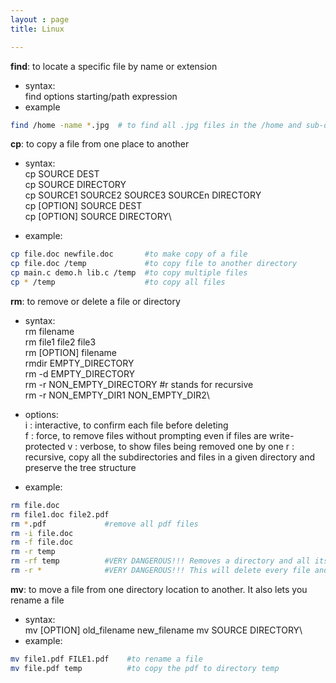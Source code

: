 ```yaml
---
layout : page
title: Linux

---
```

**find**: to locate a specific file by name or extension 
- syntax: \
find options starting/path expression
- example
```bash
find /home -name *.jpg 	# to find all .jpg files in the /home and sub-directories.
```
**cp**: to copy a file from one place to another
- syntax:\
cp SOURCE DEST\
cp SOURCE DIRECTORY\
cp SOURCE1 SOURCE2 SOURCE3 SOURCEn DIRECTORY\
cp [OPTION] SOURCE DEST\
cp [OPTION] SOURCE DIRECTORY\

- example:
```bash
cp file.doc newfile.doc       #to make copy of a file
cp file.doc /temp             #to copy file to another directory
cp main.c demo.h lib.c /temp  #to copy multiple files
cp * /temp                    #to copy all files
```
**rm**: to remove or delete a file or directory
- syntax:\
rm filename\
rm file1 file2 file3\
rm [OPTION] filename\
rmdir EMPTY_DIRECTORY\
rm -d EMPTY_DIRECTORY\
rm -r NON_EMPTY_DIRECTORY  #r stands for recursive\
rm -r NON_EMPTY_DIR1 NON_EMPTY_DIR2\

- options:\
i : interactive, to confirm each file before deleting\
f : force, to remove files without prompting even if files are write-protected
v : verbose, to show files being removed one by one
r : recursive,  copy all the subdirectories and files in a given directory and preserve the tree structure

- example:
```bash
rm file.doc
rm file1.doc file2.pdf
rm *.pdf             #remove all pdf files
rm -i file.doc
rm -f file.doc
rm -r temp
rm -rf temp          #VERY DANGEROUS!!! Removes a directory and all its contents without prompting
rm -r *              #VERY DANGEROUS!!! This will delete every file and every directory you have.
```
**mv**: to move a file from one directory location to another. It also lets you rename a file 
- syntax:\
mv [OPTION] old_filename new_filename
mv SOURCE DIRECTORY\
- example:
```bash
mv file1.pdf FILE1.pdf    #to rename a file
mv file.pdf temp          #to copy the pdf to directory temp
```
